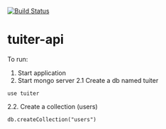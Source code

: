 [![Build Status](https://travis-ci.org/corrigeai/corrigeai-api.svg?branch=master)](https://travis-ci.org/corrigeai/corrigeai-api)
# tuiter-api

To run:

1. Start application 
2. Start mongo server
2.1 Create a db named tuiter
```
use tuiter
```
2.2. Create a collection (users)
```
db.createCollection("users")
```
